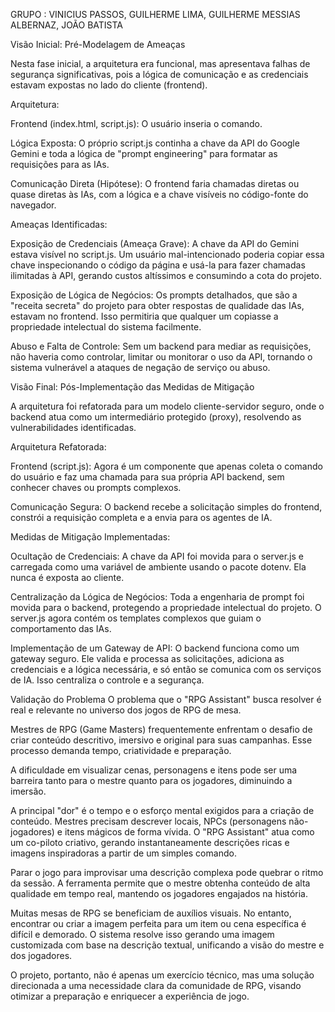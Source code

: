 GRUPO : VINICIUS PASSOS, GUILHERME LIMA, GUILHERME MESSIAS ALBERNAZ, JOÃO BATISTA

Visão Inicial: Pré-Modelagem de Ameaças

Nesta fase inicial, a arquitetura era funcional, mas apresentava falhas de segurança significativas, pois a lógica de comunicação e as credenciais estavam expostas no lado do cliente (frontend).

Arquitetura:

Frontend (index.html, script.js): O usuário inseria o comando.

Lógica Exposta: O próprio script.js continha a chave da API do Google Gemini e toda a lógica de "prompt engineering" para formatar as requisições para as IAs.

Comunicação Direta (Hipótese): O frontend faria chamadas diretas ou quase diretas às IAs, com a lógica e a chave visíveis no código-fonte do navegador.

Ameaças Identificadas:

Exposição de Credenciais (Ameaça Grave): A chave da API do Gemini estava visível no script.js. Um usuário mal-intencionado poderia copiar essa chave inspecionando o código da página e usá-la para fazer chamadas ilimitadas à API, gerando custos altíssimos e consumindo a cota do projeto.

Exposição de Lógica de Negócios: Os prompts detalhados, que são a "receita secreta" do projeto para obter respostas de qualidade das IAs, estavam no frontend. Isso permitiria que qualquer um copiasse a propriedade intelectual do sistema facilmente.

Abuso e Falta de Controle: Sem um backend para mediar as requisições, não haveria como controlar, limitar ou monitorar o uso da API, tornando o sistema vulnerável a ataques de negação de serviço ou abuso.

Visão Final: Pós-Implementação das Medidas de Mitigação

A arquitetura foi refatorada para um modelo cliente-servidor seguro, onde o backend atua como um intermediário protegido (proxy), resolvendo as vulnerabilidades identificadas.

Arquitetura Refatorada:

Frontend (script.js): Agora é um componente que apenas coleta o comando do usuário e faz uma chamada para sua própria API backend, sem conhecer chaves ou prompts complexos.

Comunicação Segura: O backend recebe a solicitação simples do frontend, constrói a requisição completa e a envia para os agentes de IA.

Medidas de Mitigação Implementadas:

Ocultação de Credenciais: A chave da API foi movida para o server.js e carregada como uma variável de ambiente usando o pacote dotenv. Ela nunca é exposta ao cliente.

Centralização da Lógica de Negócios: Toda a engenharia de prompt foi movida para o backend, protegendo a propriedade intelectual do projeto. O server.js agora contém os templates complexos que guiam o comportamento das IAs.

Implementação de um Gateway de API: O backend funciona como um gateway seguro. Ele valida e processa as solicitações, adiciona as credenciais e a lógica necessária, e só então se comunica com os serviços de IA. Isso centraliza o controle e a segurança.

Validação do Problema
O problema que o "RPG Assistant" busca resolver é real e relevante no universo dos jogos de RPG de mesa.

Mestres de RPG (Game Masters) frequentemente enfrentam o desafio de criar conteúdo descritivo, imersivo e original para suas campanhas. Esse processo demanda tempo, criatividade e preparação.

A dificuldade em visualizar cenas, personagens e itens pode ser uma barreira tanto para o mestre quanto para os jogadores, diminuindo a imersão.

A principal "dor" é o tempo e o esforço mental exigidos para a criação de conteúdo. Mestres precisam descrever locais, NPCs (personagens não-jogadores) e itens mágicos de forma vívida. O "RPG Assistant" atua como um co-piloto criativo, gerando instantaneamente descrições ricas e imagens inspiradoras a partir de um simples comando.

Parar o jogo para improvisar uma descrição complexa pode quebrar o ritmo da sessão. A ferramenta permite que o mestre obtenha conteúdo de alta qualidade em tempo real, mantendo os jogadores engajados na história.

Muitas mesas de RPG se beneficiam de auxílios visuais. No entanto, encontrar ou criar a imagem perfeita para um item ou cena específica é difícil e demorado. O sistema resolve isso gerando uma imagem customizada com base na descrição textual, unificando a visão do mestre e dos jogadores.

O projeto, portanto, não é apenas um exercício técnico, mas uma solução direcionada a uma necessidade clara da comunidade de RPG, visando otimizar a preparação e enriquecer a experiência de jogo.
